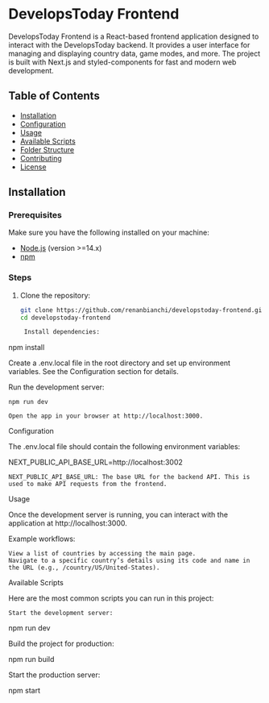 # DevelopsToday Frontend

DevelopsToday Frontend is a React-based frontend application designed to interact with the DevelopsToday backend. It provides a user interface for managing and displaying country data, game modes, and more. The project is built with Next.js and styled-components for fast and modern web development.

## Table of Contents

- [Installation](#installation)
- [Configuration](#configuration)
- [Usage](#usage)
- [Available Scripts](#available-scripts)
- [Folder Structure](#folder-structure)
- [Contributing](#contributing)
- [License](#license)

## Installation

### Prerequisites

Make sure you have the following installed on your machine:
- [Node.js](https://nodejs.org/en/download/) (version >=14.x)
- [npm](https://www.npmjs.com/get-npm)

### Steps

1. Clone the repository:
   ```bash
   git clone https://github.com/renanbianchi/developstoday-frontend.git
   cd developstoday-frontend

    Install dependencies:

npm install

Create a .env.local file in the root directory and set up environment variables. See the Configuration section for details.

Run the development server:

    npm run dev

    Open the app in your browser at http://localhost:3000.

Configuration

The .env.local file should contain the following environment variables:

NEXT_PUBLIC_API_BASE_URL=http://localhost:3002

    NEXT_PUBLIC_API_BASE_URL: The base URL for the backend API. This is used to make API requests from the frontend.

Usage

Once the development server is running, you can interact with the application at http://localhost:3000.

Example workflows:

    View a list of countries by accessing the main page.
    Navigate to a specific country’s details using its code and name in the URL (e.g., /country/US/United-States).

Available Scripts

Here are the most common scripts you can run in this project:

    Start the development server:

npm run dev

Build the project for production:

npm run build

Start the production server:

npm start
